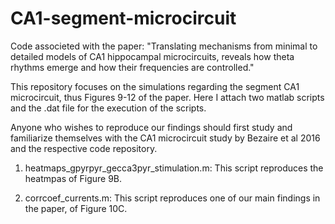 # CA1-segment-microcircuit
Code associeted with the paper: "Translating mechanisms from minimal to detailed models of CA1 hippocampal microcircuits,
reveals how theta rhythms emerge and how their frequencies are controlled."

This repository focuses on the simulations regarding the segment CA1 microcircuit, thus Figures 9-12 of the paper. 
Here I attach two matlab scripts and the .dat file for the execution of the scripts. 

Anyone who wishes to reproduce our findings should first study and familiarize themselves with the CA1 microcircuit study by Bezaire et al 2016 and the respective code repository.

1. heatmaps_gpyrpyr_gecca3pyr_stimulation.m:
This script reproduces the heatmpas of Figure 9B.

2. corrcoef_currents.m:
This script reproduces one of our main findings in the paper, of Figure 10C. 
